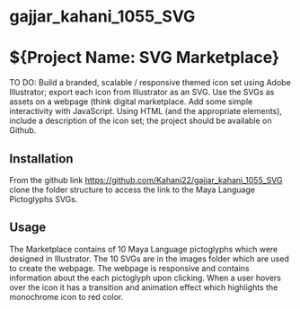 # gajjar_kahani_1055_SVG

# ${Project Name: SVG Marketplace}

TO DO: Build a branded, scalable / responsive themed icon set using Adobe Illustrator;
export each icon from Illustrator as an SVG. Use the SVGs as assets on a webpage
(think digital marketplace. Add some simple interactivity with JavaScript. Using HTML (and the appropriate
elements), include a description of the icon set; the project should be available on
Github.

## Installation

From the github link https://github.com/Kahani22/gajjar_kahani_1055_SVG clone the folder structure to access the link to the Maya Language Pictoglyphs SVGs.

## Usage

The Marketplace contains of 10 Maya Language pictoglyphs which were designed in Illustrator. The 10 SVGs are in the images folder which are used to create the webpage. The webpage is responsive and contains information about the each pictoglyph upon clicking. When a user hovers over the icon it has a transition and animation effect which highlights the monochrome icon to red color.

